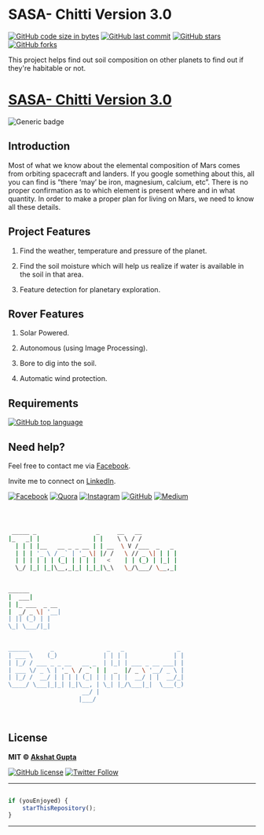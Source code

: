 # SASA- Chitti Version 3.0

[![GitHub code size in bytes](https://img.shields.io/github/languages/code-size/akshatvg/SASA-Chitti-Version-3.0?logo=github&style=social)](https://github.com/akshatvg/) [![GitHub last commit](https://img.shields.io/github/last-commit/akshatvg/SASA-Chitti-Version-3.0?style=social&logo=git)](https://github.com/akshatvg/) [![GitHub stars](https://img.shields.io/github/stars/akshatvg/SASA-Chitti-Version-3.0?style=social)](https://github.com/akshatvg/SASA-Chitti-Version-3.0/stargazers) [![GitHub forks](https://img.shields.io/github/forks/akshatvg/SASA-Chitti-Version-3.0?style=social&logo=git)](https://github.com/akshatvg/SASA-Chitti-Version-3.0/network)

This project helps find out soil composition on other planets to find out if they're habitable or not.

<p align="center">
<a href="https://github.com/akshatvg/SASA-Chitti-Version-3.0">
<h1>SASA- Chitti Version 3.0</h1>
</a>
</p>

![Generic badge](https://img.shields.io/badge/SASA_Chitti_Version-3.0-orange) 

## Introduction

Most of what we know about the elemental composition of Mars comes from orbiting spacecraft and landers.
If you google something about this, all you can find is “there ‘may’ be iron, magnesium, calcium, etc”. There is no proper confirmation as to which element is present where and in what quantity.
In order to make a proper plan for living on Mars, we need to know all these details.


## Project Features

1) Find the weather, temperature and pressure of the planet.

2) Find the soil moisture which will help us realize if water is available in the soil in that area.

3) Feature detection for planetary exploration.


## Rover Features

1) Solar Powered.

2) Autonomous (using Image Processing).

3) Bore to dig into the soil.

4) Automatic wind protection.

## Requirements

[![GitHub top language](https://img.shields.io/github/languages/top/akshatvg/SASA-Chitti-Version-3.0?logo=jupyter&style=social)](https://github.com/akshatvg/)

## Need help?

Feel free to contact me via [Facebook](https://www.facebook.com/akshatvg).

Invite me to connect on [LinkedIn](https://www.linkedin.com/in/akshatvg/).

[![Facebook](https://img.shields.io/badge/Facebook-add-blue.svg?logo=facebook&logoColor=white)](https://www.facebook.com/akshatvg) [![Quora](https://img.shields.io/badge/Quora-ask-red.svg?logo=quora)](https://www.quora.com/profile/Akshat-Gupta-279) [![Instagram](https://img.shields.io/badge/Instagram-follow-purple.svg?logo=instagram&logoColor=white)](https://www.instagram.com/akshatvg/) [![GitHub](https://img.shields.io/badge/Snapchat-add-yellow.svg?logo=snapchat&logoColor=white)](https://www.snapchat.com/add/akshatvg) [![Medium](https://img.shields.io/badge/Medium-follow-black.svg?logo=medium&logoColor=white)](https://medium.com/@akshatvg)


```bash



 _____ _                 _     __   __            
|_   _| |               | |    \ \ / /            
  | | | |__   __ _ _ __ | | __  \ V /___  _   _   
  | | | '_ \ / _` | '_ \| |/ /   \ // _ \| | | |  
  | | | | | | (_| | | | |   <    | | (_) | |_| |  
  \_/ |_| |_|\__,_|_| |_|_|\_\   \_/\___/ \__,_|  
                                                  
                                                  
______                                            
|  ___|                                           
| |_ ___  _ __                                    
|  _/ _ \| '__|                                   
| || (_) | |                                      
\_| \___/|_|                                      
                                                  
                                                  
______      _               _   _               _ 
| ___ \    (_)             | | | |             | |
| |_/ / ___ _ _ __   __ _  | |_| | ___ _ __ ___| |
| ___ \/ _ \ | '_ \ / _` | |  _  |/ _ \ '__/ _ \ |
| |_/ /  __/ | | | | (_| | | | | |  __/ | |  __/_|
\____/ \___|_|_| |_|\__, | \_| |_/\___|_|  \___(_)
                     __/ |                        
                    |___/                         

 


```

## License

**MIT &copy; [Akshat Gupta](https://github.com/akshatvg/SASA-Chitti-Version-3.0/blob/master/LICENSE)**

[![GitHub license](https://img.shields.io/github/license/akshatvg/SASA-Chitti-Version-3.0?style=social&logo=github)](https://github.com/akshatvg/SASA-Chitti-Version-3.0/blob/master/LICENSE) [![Twitter Follow](https://img.shields.io/twitter/follow/akshatvg?style=social)](https://twitter.com/akshatvg)

---------

```javascript

if (youEnjoyed) {
    starThisRepository();
}

```

-----------
